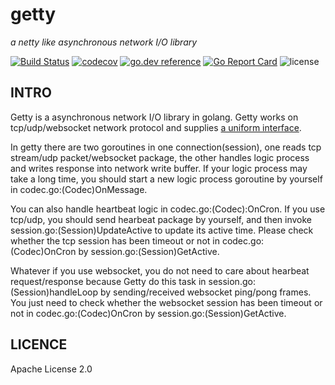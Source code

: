 # getty

 *a netty like asynchronous network I/O library*

[![Build Status](https://app.travis-ci.com/takewofly/dubbo-getty.svg?branch=ci)](https://app.travis-ci.com/takewofly/dubbo-getty)
[![codecov](https://codecov.io/gh/takewofly/dubbo-getty/branch/ci/graph/badge.svg)](https://codecov.io/gh/dubbogo/getty)
[![go.dev reference](https://img.shields.io/badge/go.dev-reference-007d9c?logo=go&logoColor=white&style=flat-square)](https://pkg.go.dev/github.com/dubbogo/getty?tab=doc)
[![Go Report Card](https://goreportcard.com/badge/github.com/dubbogo/getty)](https://goreportcard.com/report/github.com/dubbogo/getty)
![license](https://img.shields.io/badge/license-Apache--2.0-green.svg)

## INTRO

Getty is a asynchronous network I/O library in golang. Getty works on tcp/udp/websocket network protocol and supplies [a uniform interface](https://github.com/dubbogo/getty/blob/master/getty.go#L45).

In getty there are two goroutines in one connection(session), one reads tcp stream/udp packet/websocket package, the other handles logic process and writes response into network write buffer. If your logic process may take a long time, you should start a new logic process goroutine by yourself in codec.go:(Codec)OnMessage.

You can also handle heartbeat logic in codec.go:(Codec):OnCron. If you use tcp/udp, you should send hearbeat package by yourself, and then invoke session.go:(Session)UpdateActive to update its active time. Please check whether the tcp session has been timeout or not in codec.go:(Codec)OnCron by session.go:(Session)GetActive.

Whatever if you use websocket, you do not need to care about hearbeat request/response because Getty do this task in session.go:(Session)handleLoop by sending/received websocket ping/pong frames. You just need to  check whether the websocket session has been timeout or not in codec.go:(Codec)OnCron by session.go:(Session)GetActive.

## LICENCE

Apache License 2.0

